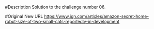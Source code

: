 #Description
Solution to the challenge number 06.

#Original New URL
https://www.ign.com/articles/amazon-secret-home-robot-size-of-two-small-cats-reportedly-in-development
